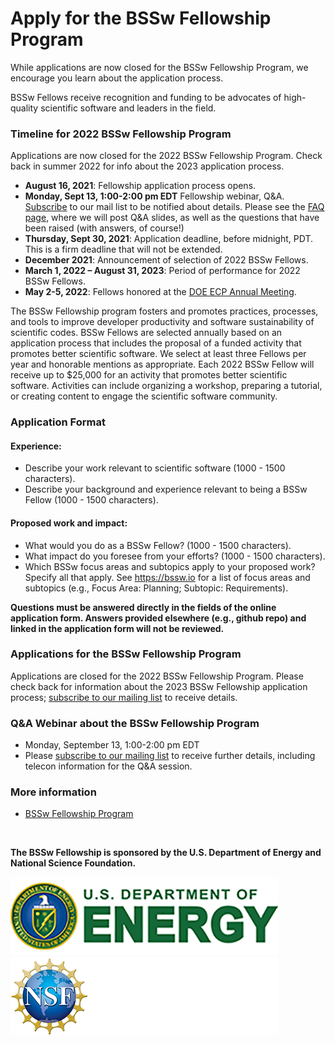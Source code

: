 # Apply for the BSSw Fellowship Program 

<!--BSSw is currently accepting applications for the 2022 BSSw Fellowship Program. -->
While applications are now closed for the BSSw Fellowship Program, we encourage you learn about the application process.  
<!--Applications for the 2022 BSSw Fellowship Program will open August 16, 2021. We encourage you learn about the application process now ... And join the BSSw community by contributing to the BSSw site. -->

BSSw Fellows receive recognition and funding to be advocates of high-quality scientific software and leaders in the field.  

<!--Submissions for the 2022 BSSw Fellowship Program are accepted through the [online application form](https://docs.google.com/forms/d/e/1FAIpQLScd_tLuA4eVEJYKqg-BzHeQlKK2HmpPp4_cqLFB3KWUcbEUfw/viewform?usp=sf_link).-->

### Timeline for 2022 BSSw Fellowship Program

Applications are now closed for the 2022 BSSw Fellowship Program. Check back in summer 2022 for info about the 2023 application process. 

- **August 16, 2021**: Fellowship application process opens.
- **Monday, Sept 13, 1:00-2:00 pm EDT** Fellowship webinar, Q&A. [Subscribe](https://bssw.io/pages/receive-our-email-digest) to our mail list to be notified about details. Please see the [FAQ page](https://bssw.io/pages/bssw-fellowship-faq), where we will post Q&A slides, as well as the questions that have been raised (with answers, of course!)
- **Thursday, Sept 30, 2021**: Application deadline, before midnight, PDT. This is a firm deadline that will not be extended.
- **December 2021**: Announcement of selection of 2022 BSSw Fellows.
- **March 1, 2022 – August 31, 2023**: Period of performance for 2022 BSSw Fellows.
- **May 2-5, 2022**: Fellows honored at the [DOE ECP Annual Meeting](https://www.ecpannualmeeting.com/).

The BSSw Fellowship program fosters and promotes practices, processes, and tools to improve developer productivity and software sustainability of scientific codes. BSSw Fellows are selected annually based on an application process that includes the proposal of a funded activity that promotes better scientific software. We select at least three Fellows per year and honorable mentions as appropriate. Each 2022 BSSw Fellow will receive up to $25,000 for an activity that promotes better scientific software. Activities can include organizing a workshop, preparing a tutorial, or creating content to engage the scientific software community. 

### Application Format
#### Experience:

- Describe your work relevant to scientific software (1000 - 1500 characters).
- Describe your background and experience relevant to being a BSSw Fellow (1000 - 1500 characters).

#### Proposed work and impact:

- What would you do as a BSSw Fellow? (1000 - 1500 characters).
- What impact do you foresee from your efforts? (1000 - 1500 characters).
- Which BSSw focus areas and subtopics apply to your proposed work? Specify all that apply. See https://bssw.io for a list of focus areas and subtopics (e.g., Focus Area: Planning; Subtopic: Requirements). 

**Questions must be answered directly in the fields of the online application form.  Answers provided elsewhere (e.g., github repo) and linked in the application form will not be reviewed.**  
       
### Applications for the BSSw Fellowship Program
 
<!--Applications for the 2022 BSSw Fellowship Program will open on August 16, 2021; [subscribe to our mailing list](https://bssw.io/pages/receive-our-email-digest) to receive details.-->
 
Applications are closed for the 2022 BSSw Fellowship Program.  Please check back for information about the 2023 BSSw Fellowship application process; [subscribe to our mailing list](https://bssw.io/pages/receive-our-email-digest) to receive details. 

<!-- Applications are now being accepted for the 2022 BSSw Fellowship Program.  Submissions for the 2022 BSSw Fellowship Program are accepted through the [**online application form**](https://docs.google.com/forms/d/e/1FAIpQLScd_tLuA4eVEJYKqg-BzHeQlKK2HmpPp4_cqLFB3KWUcbEUfw/viewform?usp=sf_link).-->


### Q&A Webinar about the BSSw Fellowship Program

- Monday, September 13, 1:00-2:00 pm EDT
- Please [subscribe to our mailing list](https://bssw.io/pages/receive-our-email-digest) to receive further details, including telecon information for the Q&A session.


### More information

- [BSSw Fellowship Program](https://bssw.io/fellowship)

<!-- 
### More information, including on-line application
- [BSSw Fellowship Program](https://bssw.io/fellowship)

- [Online Application](https://docs.google.com/forms/d/e/1FAIpQLSePz4n96qwobqzeOMsrpGAgpVx4NvKDEA42qFvD3qIs6a6nAw/viewform?usp=sf_link) (Submissions open!)
- <mark>Application deadline: Wednesday, September 30, 2020</mark>; this is a firm deadline that will not be extended.
-->


<br>

**The BSSw Fellowship is sponsored by the U.S. Department of Energy and National Science Foundation.**

<div class='fellow'>
<div class='img_div'>
  <img src='../../images/Logo_DOE_Unofficial_Sm.png' class='logo' /> 
</div>  

<div class='img_div'>
  <img src='../../images/Logo_NSF_4ColorB_Sm.png' class='logo' /> 
</div>  
</div>
<!--
OpenGraph image: OG_2109_BSSwFellowships.png
-->    
